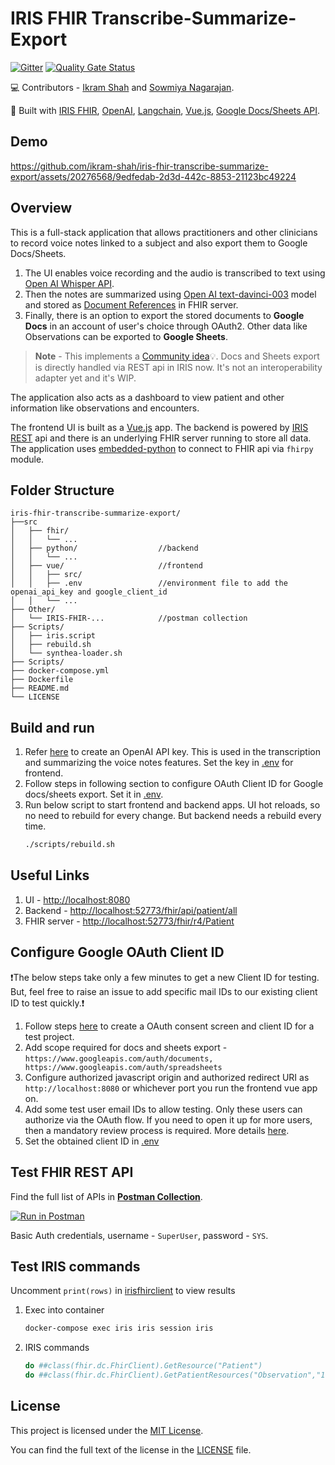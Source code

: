 # IRIS FHIR Transcribe-Summarize-Export

[![Gitter](https://img.shields.io/badge/Available%20on-Intersystems%20Open%20Exchange-00b2a9.svg)](https://openexchange.intersystems.com/package/IRIS-FHIR-Transcribe-Summarize-Export)
[![Quality Gate Status](https://github.com/ikram-shah/iris-fhir-transcribe-summarize-export/actions/workflows/objectscript-quality.yml/badge.svg)](https://community.objectscriptquality.com/dashboard?id=intersystems_iris_community/iris-fhir-transcribe-summarize-export)

💻  Contributors - [Ikram Shah](https://community.intersystems.com/user/ikram-shah) and [Sowmiya Nagarajan](https://community.intersystems.com/user/sowmiya-nagarajan).

🚀  Built with [IRIS FHIR](https://github.com/intersystems-community/iris-fhir-template), [OpenAI](https://openai.com/), [Langchain](https://python.langchain.com/), [Vue.js](https://vuejs.org/), [Google Docs/Sheets API](https://developers.google.com/docs/api/reference/rest).

## Demo

https://github.com/ikram-shah/iris-fhir-transcribe-summarize-export/assets/20276568/9edfedab-2d3d-442c-8853-21123bc49224

## Overview

This is a full-stack application that allows practitioners and other clinicians to record voice notes linked to a subject and also export them to Google Docs/Sheets. 

1. The UI enables voice recording and the audio is transcribed to text using [Open AI Whisper API](https://openai.com/research/whisper).
2. Then the notes are summarized using [Open AI text-davinci-003](https://platform.openai.com/docs/models/gpt-3-5) model and stored as [Document References](https://build.fhir.org/documentreference.html) in FHIR server. 
3. Finally, there is an option to export the stored documents to **Google Docs** in an account of user's choice through OAuth2. Other data like Observations can be exported to **Google Sheets**.

> **Note** - This implements a [Community idea](https://ideas.intersystems.com/ideas/DPI-I-197)💡. Docs and Sheets export is directly handled via REST api in IRIS now. It's not an interoperability adapter yet and it's WIP.

The application also acts as a dashboard to view patient and other information like observations and encounters.

The frontend UI is built as a [Vue.js](src/vue) app. The backend is powered by [IRIS REST](src/fhir/Rest.cls) api and there is an underlying FHIR server running to store all data. The application uses [embedded-python](src/python) to connect to FHIR api via `fhirpy` module.

## Folder Structure

```
iris-fhir-transcribe-summarize-export/
├──src
│   ├── fhir/
│   │   └── ...
│   ├── python/                  //backend
│   │   └── ...
│   ├── vue/                     //frontend
│   │   ├── src/
│   │   ├── .env                 //environment file to add the openai_api_key and google_client_id
│   │   └── ...
├── Other/
│   └── IRIS-FHIR-...            //postman collection
├── Scripts/
│   ├── iris.script
│   ├── rebuild.sh
│   └── synthea-loader.sh
├── Scripts/
├── docker-compose.yml
├── Dockerfile
├── README.md
└── LICENSE
```

## Build and run
1. Refer [here](https://www.howtogeek.com/885918/how-to-get-an-openai-api-key/) to create an OpenAI API key. This is used in the transcription and summarizing the voice notes features. Set the key in [.env](src/vue/.env) for frontend.
2. Follow steps in following section to configure OAuth Client ID for Google docs/sheets export. Set it in [.env](src/vue/.env).
3. Run below script to start frontend and backend apps. UI hot reloads, so no need to rebuild for every change. But backend needs a rebuild every time.
    ```bash
    ./scripts/rebuild.sh
    ```

## Useful Links

1. UI - [http://localhost:8080](http://localhost:8080)
2. Backend - [http://localhost:52773/fhir/api/patient/all](http://localhost:52773/fhir/api/patient/all)
3. FHIR server - [http://localhost:52773/fhir/r4/Patient](http://localhost:52773/fhir/r4/Patient)

## Configure Google OAuth Client ID
❗The below steps take only a few minutes to get a new Client ID for testing. But, feel free to raise an issue to add specific mail IDs to our existing client ID to test quickly.❗

1. Follow steps [here](https://support.google.com/cloud/answer/6158849?hl=en#zippy=%2Cweb-applications) to create a OAuth consent screen and client ID for a test project.
2. Add scope required for docs and sheets export - `https://www.googleapis.com/auth/documents, https://www.googleapis.com/auth/spreadsheets`
3. Configure authorized javascript origin and authorized redirect URI as `http://localhost:8080` or whichever port you run the frontend vue app on.
4. Add some test user email IDs to allow testing. Only these users can authorize via the OAuth flow. If you need to open it up for more users, then a mandatory review process is required. More details [here](https://support.google.com/cloud/answer/10311615?hl=en).
5. Set the obtained client ID in [.env](src/vue/.env)

## Test FHIR REST API

Find the full list of APIs in **[Postman Collection](other/IRIS-FHIR-Transcribe-Summarize-Export.postman_collection.json)**.

[![Run in Postman](https://run.pstmn.io/button.svg)](https://god.gw.postman.com/run-collection/4063768-a7212431-7f08-4c21-98e9-50910ec4de87?action=collection%2Ffork&source=rip_markdown&collection-url=entityId%3D4063768-a7212431-7f08-4c21-98e9-50910ec4de87%26entityType%3Dcollection%26workspaceId%3D25acb8ff-3238-4dda-9e3c-e63d0b25c0c3)

Basic Auth credentials, username - `SuperUser`, password - `SYS`. 

## Test IRIS commands
Uncomment `print(rows)` in [irisfhirclient](src/python/irisfhirclient.py) to view results

1. Exec into container
    ```bash
    docker-compose exec iris iris session iris
    ```
2. IRIS commands
    ```bash
    do ##class(fhir.dc.FhirClient).GetResource("Patient")
    do ##class(fhir.dc.FhirClient).GetPatientResources("Observation","1")
    ```
## License

This project is licensed under the [MIT License](LICENSE).

You can find the full text of the license in the [LICENSE](LICENSE) file.

